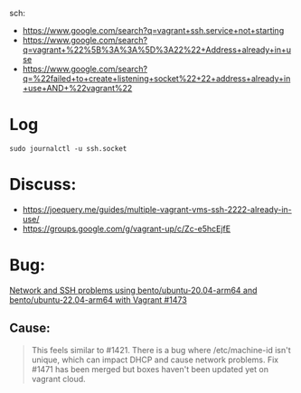 sch:
- https://www.google.com/search?q=vagrant+ssh.service+not+starting
- https://www.google.com/search?q=vagrant+%22%5B%3A%3A%5D%3A22%22+Address+already+in+use
- https://www.google.com/search?q=%22failed+to+create+listening+socket%22+22+address+already+in+use+AND+%22vagrant%22

# Log
`sudo journalctl -u ssh.socket`

# Discuss:
- https://joequery.me/guides/multiple-vagrant-vms-ssh-2222-already-in-use/
- https://groups.google.com/g/vagrant-up/c/Zc-e5hcEjfE

# Bug:
[Network and SSH problems using bento/ubuntu-20.04-arm64 and bento/ubuntu-22.04-arm64 with Vagrant #1473](https://github.com/chef/bento/issues/1473)

## Cause:
>This feels similar to #1421. There is a bug where /etc/machine-id isn't unique, which can impact DHCP and cause network problems. Fix #1471 has been merged but boxes haven't been updated yet on vagrant cloud.
